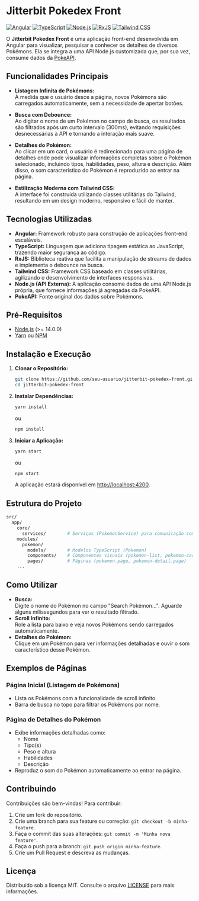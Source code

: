 # Jitterbit Pokedex Front

[![Angular](https://img.shields.io/badge/angular-%23DD0031.svg?style=for-the-badge&logo=angular&logoColor=white)](https://angular.io/) 
[![TypeScript](https://img.shields.io/badge/typescript-%23007ACC.svg?style=for-the-badge&logo=typescript&logoColor=white)](https://www.typescriptlang.org/)
[![Node.js](https://img.shields.io/badge/node.js-339933?style=for-the-badge&logo=node-dot-js&logoColor=white)](https://nodejs.org/)
[![RxJS](https://img.shields.io/badge/rxjs-6B4AE2?style=for-the-badge&logo=ReactiveX&logoColor=white)](https://rxjs.dev/)
[![Tailwind CSS](https://img.shields.io/badge/Tailwind_CSS-38B2AC.svg?style=for-the-badge&logo=tailwind-css&logoColor=white)](https://tailwindcss.com/)

O **Jitterbit Pokedex Front** é uma aplicação front-end desenvolvida em Angular para visualizar, pesquisar e conhecer os detalhes de diversos Pokémons. Ela se integra a uma API Node.js customizada que, por sua vez, consume dados da [PokeAPI](https://pokeapi.co/).

## Funcionalidades Principais

- **Listagem Infinita de Pokémons:**  
  À medida que o usuário desce a página, novos Pokémons são carregados automaticamente, sem a necessidade de apertar botões.

- **Busca com Debounce:**  
  Ao digitar o nome de um Pokémon no campo de busca, os resultados são filtrados após um curto intervalo (300ms), evitando requisições desnecessárias à API e tornando a interação mais suave.

- **Detalhes do Pokémon:**  
  Ao clicar em um card, o usuário é redirecionado para uma página de detalhes onde pode visualizar informações completas sobre o Pokémon selecionado, incluindo tipos, habilidades, peso, altura e descrição. Além disso, o som característico do Pokémon é reproduzido ao entrar na página.

- **Estilização Moderna com Tailwind CSS:**  
  A interface foi construída utilizando classes utilitárias do Tailwind, resultando em um design moderno, responsivo e fácil de manter.

## Tecnologias Utilizadas

- **Angular:** Framework robusto para construção de aplicações front-end escaláveis.  
- **TypeScript:** Linguagem que adiciona tipagem estática ao JavaScript, trazendo maior segurança ao código.  
- **RxJS:** Biblioteca reativa que facilita a manipulação de streams de dados e implementa o debounce na busca.  
- **Tailwind CSS:** Framework CSS baseado em classes utilitárias, agilizando o desenvolvimento de interfaces responsivas.  
- **Node.js (API Externa):** A aplicação consome dados de uma API Node.js própria, que fornece informações já agregadas da PokeAPI.  
- **PokeAPI:** Fonte original dos dados sobre Pokémons.

## Pré-Requisitos

- [Node.js](https://nodejs.org/en/) (>= 14.0.0)
- [Yarn](https://yarnpkg.com/) ou [NPM](https://www.npmjs.com/)

## Instalação e Execução

1. **Clonar o Repositório:**
   ```bash
   git clone https://github.com/seu-usuario/jitterbit-pokedex-front.git
   cd jitterbit-pokedex-front
   ```

2. **Instalar Dependências:**
   ```bash
   yarn install
   ```
   ou
   ```bash
   npm install
   ```

3. **Iniciar a Aplicação:**
   ```bash
   yarn start
   ```
   ou
   ```bash
   npm start
   ```
   
   A aplicação estará disponível em [http://localhost:4200](http://localhost:4200).

## Estrutura do Projeto

```bash
src/
  app/
    core/
      services/        # Serviços (PokemonService) para comunicação com a API externa
    modules/
      pokemon/
        models/        # Modelos TypeScript (Pokemon)
        components/    # Componentes visuais (pokemon-list, pokemon-card, etc.)
        pages/         # Páginas (pokemon.page, pokemon-detail.page)
    ...
```

## Como Utilizar

- **Busca:**  
  Digite o nome do Pokémon no campo "Search Pokémon...". Aguarde alguns milissegundos para ver o resultado filtrado.  
- **Scroll Infinito:**  
  Role a lista para baixo e veja novos Pokémons sendo carregados automaticamente.  
- **Detalhes do Pokémon:**  
  Clique em um Pokémon para ver informações detalhadas e ouvir o som característico desse Pokémon.

## Exemplos de Páginas

### Página Inicial (Listagem de Pokémons)
- Lista os Pokémons com a funcionalidade de scroll infinito.
- Barra de busca no topo para filtrar os Pokémons por nome.

### Página de Detalhes do Pokémon
- Exibe informações detalhadas como:
  - Nome
  - Tipo(s)
  - Peso e altura
  - Habilidades
  - Descrição
- Reproduz o som do Pokémon automaticamente ao entrar na página.

## Contribuindo

Contribuições são bem-vindas! Para contribuir:

1. Crie um fork do repositório.
2. Crie uma branch para sua feature ou correção: `git checkout -b minha-feature`.
3. Faça o commit das suas alterações: `git commit -m 'Minha nova feature'`.
4. Faça o push para a branch: `git push origin minha-feature`.
5. Crie um Pull Request e descreva as mudanças.

## Licença

Distribuído sob a licença MIT. Consulte o arquivo [LICENSE](LICENSE) para mais informações.